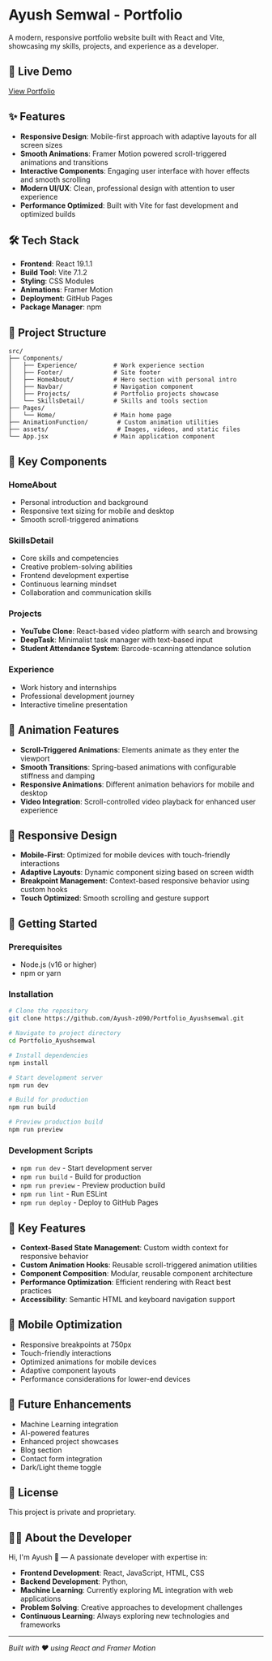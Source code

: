 # Ayush Semwal - Portfolio

A modern, responsive portfolio website built with React and Vite, showcasing my skills, projects, and experience as a developer.

## 🚀 Live Demo

[View Portfolio](https://Ayush-z090.github.io/Portfolio_Ayushsemwal/)

## ✨ Features

- **Responsive Design**: Mobile-first approach with adaptive layouts for all screen sizes
- **Smooth Animations**: Framer Motion powered scroll-triggered animations and transitions
- **Interactive Components**: Engaging user interface with hover effects and smooth scrolling
- **Modern UI/UX**: Clean, professional design with attention to user experience
- **Performance Optimized**: Built with Vite for fast development and optimized builds

## 🛠️ Tech Stack

- **Frontend**: React 19.1.1
- **Build Tool**: Vite 7.1.2
- **Styling**: CSS Modules
- **Animations**: Framer Motion
- **Deployment**: GitHub Pages
- **Package Manager**: npm

## 📁 Project Structure

```
src/
├── Components/
│   ├── Experience/          # Work experience section
│   ├── Footer/              # Site footer
│   ├── HomeAbout/           # Hero section with personal intro
│   ├── Navbar/              # Navigation component
│   ├── Projects/            # Portfolio projects showcase
│   └── SkillsDetail/        # Skills and tools section
├── Pages/
│   └── Home/                # Main home page
├── AnimationFunction/        # Custom animation utilities
├── assets/                   # Images, videos, and static files
└── App.jsx                  # Main application component
```

## 🎯 Key Components

### HomeAbout
- Personal introduction and background
- Responsive text sizing for mobile and desktop
- Smooth scroll-triggered animations

### SkillsDetail
- Core skills and competencies
- Creative problem-solving abilities
- Frontend development expertise
- Continuous learning mindset
- Collaboration and communication skills

### Projects
- **YouTube Clone**: React-based video platform with search and browsing
- **DeepTask**: Minimalist task manager with text-based input
- **Student Attendance System**: Barcode-scanning attendance solution

### Experience
- Work history and internships
- Professional development journey
- Interactive timeline presentation

## 🎨 Animation Features

- **Scroll-Triggered Animations**: Elements animate as they enter the viewport
- **Smooth Transitions**: Spring-based animations with configurable stiffness and damping
- **Responsive Animations**: Different animation behaviors for mobile and desktop
- **Video Integration**: Scroll-controlled video playback for enhanced user experience

## 📱 Responsive Design

- **Mobile-First**: Optimized for mobile devices with touch-friendly interactions
- **Adaptive Layouts**: Dynamic component sizing based on screen width
- **Breakpoint Management**: Context-based responsive behavior using custom hooks
- **Touch Optimized**: Smooth scrolling and gesture support

## 🚀 Getting Started

### Prerequisites
- Node.js (v16 or higher)
- npm or yarn

### Installation
```bash
# Clone the repository
git clone https://github.com/Ayush-z090/Portfolio_Ayushsemwal.git

# Navigate to project directory
cd Portfolio_Ayushsemwal

# Install dependencies
npm install

# Start development server
npm run dev

# Build for production
npm run build

# Preview production build
npm run preview
```

### Development Scripts
- `npm run dev` - Start development server
- `npm run build` - Build for production
- `npm run preview` - Preview production build
- `npm run lint` - Run ESLint
- `npm run deploy` - Deploy to GitHub Pages

## 🌟 Key Features

- **Context-Based State Management**: Custom width context for responsive behavior
- **Custom Animation Hooks**: Reusable scroll-triggered animation utilities
- **Component Composition**: Modular, reusable component architecture
- **Performance Optimization**: Efficient rendering with React best practices
- **Accessibility**: Semantic HTML and keyboard navigation support

## 📱 Mobile Optimization

- Responsive breakpoints at 750px
- Touch-friendly interactions
- Optimized animations for mobile devices
- Adaptive component layouts
- Performance considerations for lower-end devices

## 🎯 Future Enhancements

- Machine Learning integration
- AI-powered features
- Enhanced project showcases
- Blog section
- Contact form integration
- Dark/Light theme toggle

## 📄 License

This project is private and proprietary.

## 👨‍💻 About the Developer

Hi, I'm Ayush 👋 — A passionate developer with expertise in:
- **Frontend Development**: React, JavaScript, HTML, CSS
- **Backend Development**: Python,
- **Machine Learning**: Currently exploring ML integration with web applications
- **Problem Solving**: Creative approaches to development challenges
- **Continuous Learning**: Always exploring new technologies and frameworks

---

*Built with ❤️ using React and Framer Motion*
